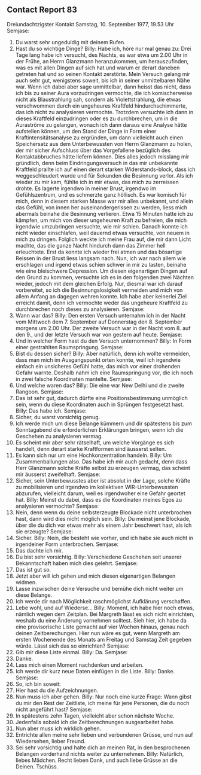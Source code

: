 ## Contact Report 83
Dreiundachtzigster Kontakt
Samstag, 10. September 1977, 19.53 Uhr
Semjase:
1. Du warst sehr ungeduldig mit deinem Rufen.
2. Hast du so wichtige Dinge?
Billy:
Habe ich, höre nur mal genau zu: Drei Tage lang habe ich versucht, des Nachts, es war etwa um 2.00 Uhr in der Frühe, an Herrn Glanzmann heranzukommen, um herauszufinden, was es mit allen Dingen auf sich hat und warum er derart daneben getreten hat und so seinen Kontakt zerstörte. Mein Versuch gelang mir auch sehr gut, wenigstens soweit, bis ich in seiner unmittelbaren Nähe war. Wenn ich dabei aber sage unmittelbar, dann heisst das nicht, dass ich bis zu seiner Aura vorzudringen vermochte, die ich komischerweise nicht als Blaustrahlung sah, sondern als Violettstrahlung, die etwas verschwommen durch ein ungeheures Kraftfeld hindurchschimmerte, das ich nicht zu analysieren vermochte. Trotzdem versuchte ich dann in dieses Kraftfeld einzudringen oder es zu durchbrechen, um in die Auraströme zu gelangen, wonach ich dann daraus eine Analyse hätte aufstellen können, um den Stand der Dinge in Form einer Kraftintensitätsanalyse zu ergründen, um dann vielleicht auch einen Speichersatz aus dem Unterbewussten von Herrn Glanzmann zu holen, der mir sicher Aufschluss über das Vorgefallene bezüglich des Kontaktabbruches hätte liefern können. Dies alles jedoch misslang mir gründlich, denn beim Eindringungsversuch in das mir unbekannte Kraftfeld prallte ich auf einen derart starken Widerstands-block, dass ich weggeschleudert wurde und für Sekunden die Besinnung verlor. Als ich wieder zu mir kam, fühlte ich in mir etwas, das mich zu zerreissen drohte. Es lagerte irgendwo in meiner Brust, irgendwo im Gefühlszentrum, und es schmerzte ganz höllisch. Es war komisch für mich, denn in diesem starken Masse war mir alles unbekannt, und allein das Gefühl, von innen her auseinandergerissen zu werden, liess mich abermals beinahe die Besinnung verlieren. Etwa 15 Minuten hatte ich zu kämpfen, um mich von dieser ungeheuren Kraft zu befreien, die mich irgendwie umzubringen versuchte, wie mir schien. Danach konnte ich nicht wieder einschlafen, weil dauernd etwas versuchte, von neuem in mich zu dringen. Folglich weckte ich meine Frau auf, die mir dann Licht machte, das die ganze Nacht hindurch dann das Zimmer hell erleuchtete. Erst da konnte ich wieder frei atmen und das bösartige Reissen in der Brust liess langsam nach.
Nun, ich war nach allem wie erschlagen und irgend etwas schien schwer in mir zu lasten, beinahe wie eine bleischwere Depression.
Um diesen eigenartigen Dingen auf den Grund zu kommen, versuchte ich es in den folgenden zwei Nächten wieder, jedoch mit dem gleichen Erfolg. Nur, diesmal war ich darauf vorbereitet, so ich die Besinnungslosigkeit vermeiden und mich von allem Anfang an dagegen wehren konnte. Ich habe aber keinerlei Ziel erreicht damit, denn ich vermochte weder das ungeheure Kraftfeld zu durchbrechen noch dieses zu analysieren.
Semjase:
3. Wann war das?
Billy:
Den ersten Versuch unternahm ich in der Nacht vom Mittwoch dem 7. September auf Donnerstag den 8. September morgens um 2.00 Uhr. Der zweite Versuch war in der Nacht vom 8. auf den 9., und der letzte Versuch war von gestern auf heute.
Semjase:
4. Und in welcher Form hast du den Versuch unternommen?
Billy:
In Form einer gestrahlten Raumspringung.
Semjase:
5. Bist du dessen sicher?
Billy:
Aber natürlich, denn ich wollte vermeiden, dass man mich im Ausgangspunkt orten konnte, weil ich irgendwie einfach ein unsicheres Gefühl hatte, das mich vor einer drohenden Gefahr warnte. Deshalb nahm ich eine Raumspringung vor, die ich noch in zwei falsche Koordinaten mantelte.
Semjase:
6. Und welche waren das?
Billy:
Die eine war New Delhi und die zweite Rangoon.
Semjase:
7. Das ist sehr gut, dadurch dürfte eine Positionsbestimmung unmöglich sein, wenn du diese Koordinaten auch in Sprüngen festgesetzt hast.
Billy:
Das habe ich.
Semjase:
8. Sicher, du warst vorsichtig genug.
9. Ich werde mich um diese Belange kümmern und dir spätestens bis zum Sonntagabend die erforderlichen Erklärungen bringen, wenn ich die Geschehen zu analysieren vermag.
10. Es scheint mir aber sehr rätselhaft, um welche Vorgänge es sich handelt, denn derart starke Kraftformen sind äusserst selten.
11. Es kann sich nur um eine Hochkonzentration handeln.
Billy:
Um Zusammenballungen also. Das habe ich mir auch gedacht, denn dass Herr Glanzmann solche Kräfte selbst zu erzeugen vermag, das scheint mir äusserst zweifelhaft.
Semjase:
12. Sicher, sein Unterbewusstes aber ist absolut in der Lage, solche Kräfte zu mobilisieren und irgendwo im kollektiven WIR-Unterbewussten abzurufen, vielleicht darum, weil es irgendwoher eine Gefahr geortet hat.
Billy:
Meinst du dabei, dass es die Koordinaten meines Egos zu analysieren vermochte?
Semjase:
13. Nein, denn wenn du deine selbsterzeugte Blockade nicht unterbrochen hast, dann wird dies nicht möglich sein.
Billy:
Du meinst jene Blockade, über die du dich vor etwas mehr als einem Jahr beschwert hast, als ich sie erzeugte?
Semjase:
14. Sicher.
Billy:
Nein, die besteht wie vorher, und ich habe sie auch nicht in irgendeiner Form unterbrochen.
Semjase:
15. Das dachte ich mir.
16. Du bist sehr vorsichtig.
Billy:
Verschiedene Geschehen seit unserer Bekanntschaft haben mich dies gelehrt.
Semjase:
17. Das ist gut so.
18. Jetzt aber will ich gehen und mich diesen eigenartigen Belangen widmen.
19. Lasse inzwischen deine Versuche und bemühe dich nicht weiter um diese Belange.
20. Ich werde dir nach Möglichkeit raschmöglichst Aufklärung verschaffen.
21. Lebe wohl, und auf Wiederse…
Billy:
Moment, ich habe hier noch etwas, nämlich wegen dem Zeitplan. Bei Margreth lässt es sich nicht einrichten, weshalb du eine Änderung vornehmen solltest. Sieh hier, ich habe da eine provisorische Liste gemacht auf vier Wochen hinaus, genau nach deinen Zeitberechungen. Hier nun wäre es gut, wenn Margreth am ersten Wochenende des Monats am Freitag und Samstag Zeit gegeben würde. Lässt sich das so einrichten?
Semjase:
22. Gib mir diese Liste einmal.
Billy:
Da.
Semjase:
23. Danke.
24. Lass mich einen Moment nachdenken und arbeiten.
25. Ich werde dir kurz neue Daten einfügen in die Liste.
Billy:
Danke.
Semjase:
26. So, ich bin soweit:
27. Hier hast du die Aufzeichnungen.
28. Nun muss ich aber gehen.
Billy:
Nur noch eine kurze Frage: Wann gibst du mir den Rest der Zeitliste, ich meine für jene Personen, die du noch nicht angeführt hast?
Semjase:
29. In spätestens zehn Tagen, vielleicht aber schon nächste Woche.
30. Jedenfalls sobald ich die Zeitberechnungen ausgearbeitet habe.
31. Nun aber muss ich wirklich gehen.
32. Entrichte allen meine sehr lieben und verbundenen Grüsse, und nun auf Wiedersehen, lieber Freund.
33. Sei sehr vorsichtig und halte dich an meinen Rat, in den besprochenen Belangen vorderhand nichts weiter zu unternehmen.
Billy:
Natürlich, liebes Mädchen. Recht lieben Dank, und auch liebe Grüsse an die Deinen. Tschüss.
